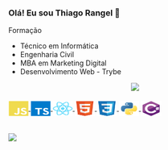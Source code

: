 ### Olá! Eu sou Thiago Rangel 👋

Formação

 - Técnico em Informática
 - Engenharia Civil
 - MBA em Marketing Digital
 - Desenvolvimento Web - Trybe



<div align="center">
  <a href="https://github.com/ThiagoDRangel">
  <img height="180em" src="https://github-readme-stats.vercel.app/api?username=thiagoDRangel"/>
</div>

<div style="display: inline_block"><br>
  <img align="center" alt="Thi-Js" height="30" width="40" src="https://raw.githubusercontent.com/devicons/devicon/master/icons/javascript/javascript-plain.svg">
  <img align="center" alt="Thi-Ts" height="30" width="40" src="https://raw.githubusercontent.com/devicons/devicon/master/icons/typescript/typescript-plain.svg">
  <img align="center" alt="Thi-React" height="30" width="40" src="https://raw.githubusercontent.com/devicons/devicon/master/icons/react/react-original.svg">
  <img align="center" alt="Thi-HTML" height="30" width="40" src="https://raw.githubusercontent.com/devicons/devicon/master/icons/html5/html5-original.svg">
  <img align="center" alt="Thi-CSS" height="30" width="40" src="https://raw.githubusercontent.com/devicons/devicon/master/icons/css3/css3-original.svg">
  <img align="center" alt="Thi-Python" height="30" width="40" src="https://raw.githubusercontent.com/devicons/devicon/master/icons/python/python-original.svg">
  <img align="center" alt="Thi-Csharp" height="30" width="40" src="https://raw.githubusercontent.com/devicons/devicon/master/icons/csharp/csharp-original.svg">
</div>
</br>
</br>
<div>
    <a href = "mailto:info.tec.campos@gmail.com"><img src="https://img.shields.io/badge/-Gmail-%23333?style=for-the-badge&logo=gmail&logoColor=white" target="_blank">
</div
